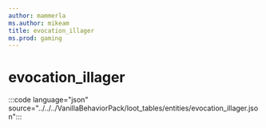 ```yaml
---
author: mammerla
ms.author: mikeam
title: evocation_illager
ms.prod: gaming
---
```


# evocation_illager

:::code language="json" source="../../../VanillaBehaviorPack/loot_tables/entities/evocation_illager.json":::